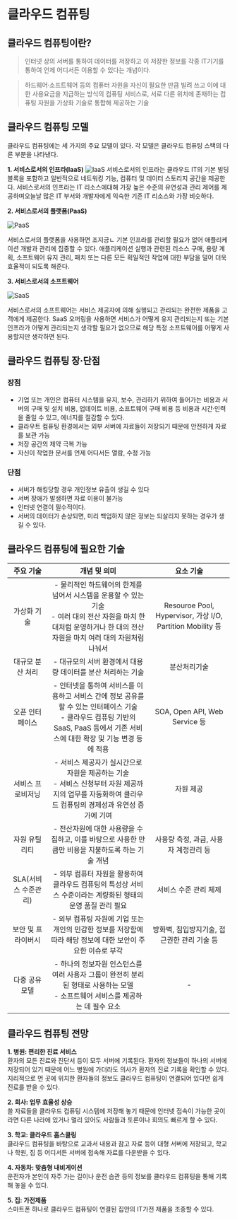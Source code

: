 # 클라우드 컴퓨팅



## 클라우드 컴퓨팅이란? 

> 인터넷 상의 서버를 통하여 데이터를 저장하고 이 저장한 정보를 각종 IT기기를 통하여 언제
> 어디서든 이용할 수 있다는 개념이다.

> 하드웨어·소프트웨어 등의 컴퓨터 자원을 자신이 필요한 만큼 빌려 쓰고 이에 대한 사용요금을
> 지급하는 방식의 컴퓨팅 서비스로, 서로 다른 위치에 존재하는 컴퓨팅 자원을 가상화 기술로
> 통합해 제공하는 기술





## 클라우드 컴퓨팅 모델  

클라우드 컴퓨팅에는 세 가지의 주요 모델이 있다. 각 모델은 클라우드 컴퓨팅 스택의 다른 부분을 나타낸다.

**1. 서비스로서의 인프라(IaaS)**
![IaaS](https://user-images.githubusercontent.com/50125085/57601823-821e1880-7598-11e9-9c3c-77b28a1afe0a.png)
서비스로서의 인프라는 클라우드 IT의 기본 빌딩 블록을 포함하고 일반적으로 네트워킹 기능, 컴퓨터 및 데이터 스토리지 공간을 제공한다.
서비스로서의 인프라는 IT 리소스에대해 가장 높은 수준의 유연성과 관리 제어를 제공하며오늘날 많은 IT 부서와 개발자에게 익숙한 기존 IT 리소스와 가장 비슷하다.

**2. 서비스로서의 플랫폼(PaaS)**

![PaaS](<https://user-images.githubusercontent.com/50125085/57601920-c01b3c80-7598-11e9-82be-900d348273d4.png>)

서비스로서의 플랫폼을 사용하면 조지긍ㄴ 기본 인프라를 관리할 필요가 없어 애플리케이션 개발과 관리에 집중할 수 있다. 애플리케이션 실행과 관련된 리소스 구매, 용량 계획, 소프트웨어 유지 관리, 패치 또는 다른 모든 획일적인 작업에 대한 부담을 덜어 더욱 효율적이 되도록 해준다.

**3. 서비스로서의 소프트웨어**

![SaaS](<https://user-images.githubusercontent.com/50125085/57601978-e7720980-7598-11e9-9b7f-9dfa0070684f.png>)

서비스로서의 소프트웨어는 서비스 제공자에 의해 실행되고 관리되는 완전한 제품을 고객에게 제공한다. SaaS 오퍼링을 사용하면 서비스가 어떻게 유지 관리되는지 또는 기본 인프라가 어떻게 관리되는지 생각할 필요가 없으므로 해당 특정 소프트웨어를 어떻게 사용할지만 생각하면 된다.





## 클라우드 컴퓨팅 장·단점  

### 장점

- 기업 또는 개인은 컴퓨터 시스템을 유지, 보수, 관리하기 위하여 들어가는 비용과 서버의 구매 및
  설치 비용, 업데이트 비용, 소프트웨어 구매 비용 등 비용과 시간·인력을 줄일 수 있고, 에너지를
  절감할 수 있다.
- 클라우트 컴퓨팅 환경에서는 외부 서버에 자료들이 저장되기 때문에 안전하게 자료를 보관 가능
- 저장 공간의 제약 극복 가능
- 자신이 작업한 문서를 언제 어디서든 열람, 수정 가능

### 단점

- 서버가 해킹당할 경우 개인정보 유출이 생길 수 있다
- 서버 장애가 발생하면 자료 이용이 불가능
- 인터넷 연결이 필수적이다.
- 서버의 데이터가 손상되면, 미리 백업하지 않은 정보는 되살리지 못하는 경우가 생길 수 있다.





## 클라우드 컴퓨팅에 필요한 기술  

|    **주요 기술**     |                       **개념 및 의미**                       |                       **요소 기술**                        |
| :------------------: | :----------------------------------------------------------: | :--------------------------------------------------------: |
|     가상화 기술      | - 물리적인 하드웨어의 한계를 넘어서 시스템을 운용할 수 있는 기술<br>- 여러 대의 전산 자원을 마치 한 대처럼 운영하거나 한 대의 전산자원을 마치 여러 대의 자원처럼 나눠서 | Resouroe Pool, Hypervisor, 가상 I/O, Partition Mobility 등 |
|   대규모 분산 처리   | - 대규모의 서버 환경에서 대용량 데이터를 분산 처리하는 기술  |                        분산처리기술                        |
|   오픈 인터페이스    | - 인터넷을 통하여 서비스를 이용하고 서비스 간에 정보 공유를 할 수 있는 인터페이스 기술<br>- 클라우드 컴퓨팅 기반의 SaaS, PaaS 등에서 기존 서비스에 대한 확장 및 기능 변경 등에 적용 |               SOA, Open API, Web Service 등                |
|  서비스 프로비저닝   | - 서비스 제공자가 실시간으로 자원을 제공하는 기술<br>- 서비스 신청부터 자원 제공까지의 업무를 자동화하여 클라우드 컴퓨팅의 경제성과 유연성 증가에 기여 |                         자원 제공                          |
|    자원 유틸리티     | - 전산자원에 대한 사용량을 수집하고, 이를 바탕으로 사용한 만큼만 비용을 지불하도록 하는 기술 개념 |           사용량 측정, 과금, 사용자 계정관리 등            |
| SLA(서비스 수준관리) | - 외부 컴퓨터 자원을 활용하여 클라우드 컴퓨팅의 특성상 서비스 수준이라는 계량화된 형태의 운영 품질 관리 필요 |                   서비스 수준 관리 체제                    |
|  보안 및 프라이버시  | - 외부 컴퓨팅 자원에 기업 또는 개인의 민감한 정보를 저장함에 따라 해당 정보에 대한 보안이 주요한 이슈로 부각 |        방화벽, 침입방지기술, 접근권한 관리 기술 등         |
|    다중 공유 모델    | - 하나의 정보자원 인스턴스를 여러 사용자 그룹이 완전히 분리된 형태로 사용하는 모델<br>- 소프트웨어 서비스를 제공하는 데 필수 요소 |                             -                              |





## 클라우드 컴퓨팅 전망  

**1. 병원: 편리한 진료 서비스**  
환자의 모든 진료와 진단서 등이 모두 서버에 기록된다. 환자의 정보들이 하나의 서버에 저장되어 있기 때문에 어느 병원에 가더라도 의사가 환자의 진료 기록을 확인할 수 있다. 지리적으로 먼 곳에 위치한 환자들의 정보도 클라우드 컴퓨팅이 연결되어 있다면 쉽게 진료를 받을 수 있다.

**2. 회사: 업무 효율성 상승**  
쓸 자료들을 클라우드 컴퓨팅 시스템에 저장해 놓기 때문에 인터넷 접속이 가능한 곳이라면 다른 나라에 있거나 멀리 있어도 사람들과 토론이나 회의도 빠르게 할 수 있다.

**3. 학교: 클라우드 홈스쿨링**  
클라우드 컴퓨팅을 바탕으로 교과서 내용과 참고 자료 등이 대형 서버에 저장되고, 학교나 학원, 집 등 어디서든 서버에 접속해 자료를 다운받을 수 있다.

**4. 자동차: 맞춤형 내비게이션**  
운전자가 본인이 자주 가는 길이나 운전 습관 등의 정보를 클라우드 컴퓨팅을 통해 기록해 놓을 수 있다.

**5. 집: 가전제품**  
스마트폰 하나로 클라우드 컴퓨팅이 연결된 집안의 IT가전 제품을 조종할 수 있다.

